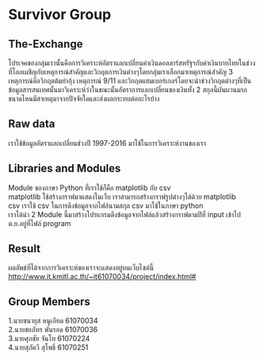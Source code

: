 # Survivor Group
## The-Exchange
โปรเจคของกลุ่มเรานั้นคือการวิเคราะห์อัตราแลกเปลี่ยนค่าเงินดอลลาร์สหรัฐฯกับค่าเงินบาทไทยในช่วงที่โลกเผชิญกับเหตุการณ์สำคัญและวิกฤตการเงินต่างๆโดยกลุ่มเราเลือกมาเหตุการณ์สำคัญ 3 เหตุการณ์คือวิกฤตต้มยำกุ้ง เหตุการณ์ 9/11 และวิกฤตแฮมเบอร์เกอร์โดยจะนำช่วงวิกฤตต่างๆที่เป็นข้อมูลสารสนเทศนั้นมาวิเคราะห์ว่าในขณะนั้นอัตราการแลกเปลี่ยนของเงินทั้ง 2 สกุลนี้ผันผวนมากขนาดไหนมีสาเหตุมาจากปัจจัยใดและส่งผลกระทบต่ออะไรบ้าง

## Raw data
เราใช้ข้อมูลอัตราแลกเปลี่ยนช่วงปี 1997-2016 มาใช้ในการวิเคราะห์งานของเรา

## Libraries and Modules
Module ของภาษา Python ที่เราใช้ก็คือ matplotlib กับ csv <br />
matplotlib ใช้สร้างกราฟมาแสดงในเว็บ เราสามารถสร้างกราฟรูปต่างๆได้ด้วย matplotlib <br />
csv เราใช้ csv ในการดึงข้อมูลจากไฟล์นามสกุล csv มาใช้ในภาษา python <br />
เราได้นำ 2 Module นี้มาสร้างโปรแกรมดึงข้อมูลจากไฟล์แล้วสร้างกราฟตามปีที่ input เข้าไป ต.ย.อยู่ที่ไฟล์ program <br />

## Result
ผลลัพธ์ที่ได้จากการวิเคราะห์ของเราจะแสดงอยู่บนเว็บไซต์นี้ http://www.it.kmitl.ac.th/~it61070034/project/index.html# 

## Group Members
1.นายชนายุส หนูเอียด 61070034 <br />
2.นายชยภัทร พันรอด 61070036 <br />
3.นายศุภชัย จันโท 61070224 <br />
4.นายสุภัควี สุโพธิ์ 61070251 <br />
